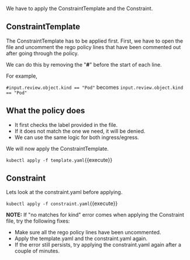 We have to apply the ConstraintTemplate and the Constraint.

## ConstraintTemplate
The ConstraintTemplate has to be applied first.
First, we have to open the file and uncomment the rego policy lines that have been commented out after going through the policy. 

We can do this by removing the "**#**" before the start of each line.

For example, 

`#input.review.object.kind == "Pod"` becomes `input.review.object.kind == "Pod"`

## What the policy does
- It first checks the label provided in the file.
- If it does not match the one we need, it will be denied.
- We can use the same logic for both ingress/egress.

We will now apply the ConstraintTemplate.

`kubectl apply -f template.yaml`{{execute}}

## Constraint
Lets look at the constraint.yaml before applying.

`kubectl apply -f constraint.yaml`{{execute}}

**NOTE:** If "no matches for kind" error comes when applying the Constraint file, try the following fixes:
- Make sure all the rego policy lines have been uncommented. 
- Apply the template.yaml and the constraint.yaml again.
- If the error still persists, try applying the constraint.yaml again after a couple of minutes.
